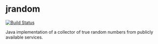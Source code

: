 jrandom
=======
[![Build Status](https://secure.travis-ci.org/thiagotts/jrandom.png)](http://travis-ci.org/thiagotts/jrandom)

Java implementation of a collector of true random numbers from publicly available services.
